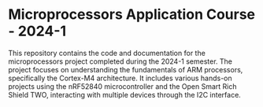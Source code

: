 # Microprocessors Application Course - 2024-1

This repository contains the code and documentation for the microprocessors project completed during the 2024-1 semester. 
The project focuses on understanding the fundamentals of ARM processors, specifically the Cortex-M4 architecture. It includes various hands-on projects using the nRF52840 microcontroller and the Open Smart Rich Shield TWO, interacting with multiple devices through the I2C interface.
